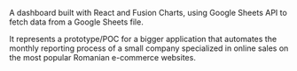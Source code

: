 A dashboard built with React and Fusion Charts, using Google Sheets API to fetch data from a Google Sheets file. 

It represents a prototype/POC for a bigger application that automates the monthly reporting process of a small company specialized in online sales on the most popular Romanian e-commerce websites. 
